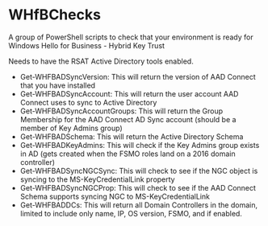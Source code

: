 # WHfBChecks
A group of PowerShell scripts to check that your environment is ready for Windows Hello for Business - Hybrid Key Trust

Needs to have the RSAT Active Directory tools enabled.

- Get-WHFBADSyncVersion:        This will return the version of AAD Connect that you have installed
- Get-WHFBADSyncAccount:        This will return the user account AAD Connect uses to sync to Active Directory
- Get-WHFBADSyncAccountGroups:  This will return the Group Membership for the AAD Connect AD Sync account (should be a member of Key Admins group)
- Get-WHFBADSchema:             This will return the Active Directory Schema
- Get-WHFBADKeyAdmins:          This will check if the Key Admins group exists in AD (gets created when the FSMO roles land on a 2016 domain controller)
- Get-WHFBADSyncNGCSync:        This will check to see if the NGC object is syncing to the MS-KeyCredentialLink property
- Get-WHFBADSyncNGCProp:        This will check to see if the AAD Connect Schema supports syncing NGC to MS-KeyCredentialLink
- Get-WHFBADDCs:                This will return all Domain Controllers in the domain, limited to include only name, IP, OS version, FSMO, and if enabled.